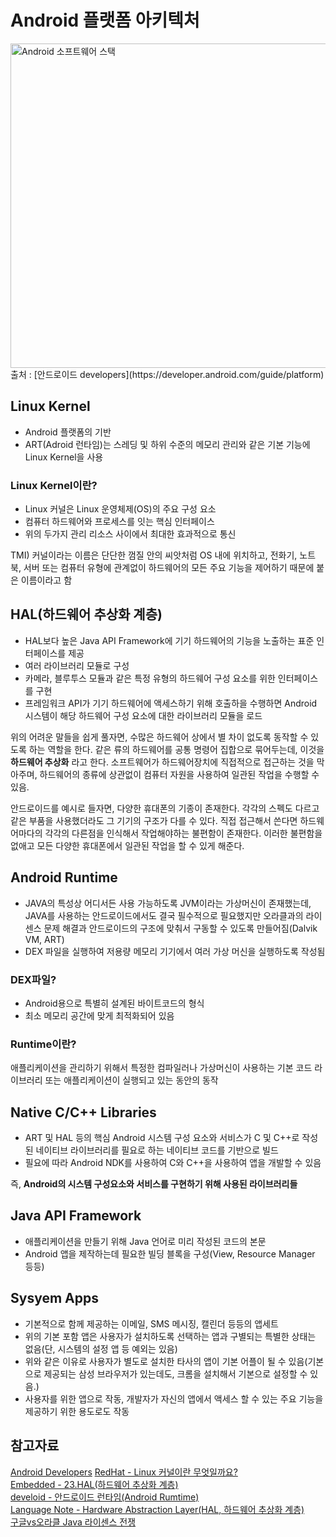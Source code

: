 # Android 플랫폼 아키텍처
<img src="https://developer.android.com/guide/platform/images/android-stack_2x.png" alt="Android 소프트웨어 스택" width="519">
출처 : [안드로이드 developers](https://developer.android.com/guide/platform)

## Linux Kernel
+ Android 플랫폼의 기반
+ ART(Adroid 런타임)는 스레딩 및 하위 수준의 메모리 관리와 같은 기본 기능에 Linux Kernel을 사용

### Linux Kernel이란?
+ Linux 커널은 Linux 운영체제(OS)의 주요 구성 요소
+ 컴퓨터 하드웨어와 프로세스를 잇는 핵심 인터페이스
+ 위의 두가지 관리 리소스 사이에서 최대한 효과적으로 통신

TMI) 커널이라는 이름은 단단한 껌질 안의 씨앗처럼 OS 내에 위치하고,
     전화기, 노트북, 서버 또는 컴퓨터 유형에 관계없이 하드웨어의 모든 주요 기능을 제어하기 때문에 붙은 이름이라고 함

## HAL(하드웨어 추상화 계층)
+ HAL보다 높은 Java API Framework에 기기 하드웨어의 기능을 노출하는 표준 인터페이스를 제공
+ 여러 라이브러리 모듈로 구성
+ 카메라, 블루투스 모듈과 같은 특정 유형의 하드웨어 구성 요소를 위한 인터페이스를 구현
+ 프레임워크 API가 기기 하드웨어에 액세스하기 위해 호출하을 수행하면 Android 시스템이 해당 하드웨어 구성 요소에 대한 라이브러리 모듈을 로드
   
위의 어려운 말들을 쉽게 풀자면, 수많은 하드웨어 상에서 별 차이 없도록 동작할 수 있도록 하는 역할을 한다.
같은 류의 하드웨어를 공통 명령어 집합으로 묶어두는데, 이것을 **하드웨어 추상화** 라고 한다.
소프트웨어가 하드웨어장치에 직접적으로 접근하는 것을 막아주며, 하드웨어의 종류에 상관없이 컴퓨터 자원을 사용하여 일관된 작업을 수행할 수 있음.

안드로이드를 예시로 들자면, 다양한 휴대폰의 기종이 존재한다. 각각의 스펙도 다르고 같은 부품을 사용했더라도 그 기기의 구조가 다를 수 있다. 직접 접근해서 쓴다면 하드웨어마다의 각각의 다른점을 인식해서 작업해야하는 불편함이 존재한다.
이러한 불편함을 없애고 모든 다양한 휴대폰에서 일관된 작업을 할 수 있게 해준다.

## Android Runtime
+ JAVA의 특성상 어디서든 사용 가능하도록 JVM이라는 가상머신이 존재했는데, JAVA를 사용하는 안드로이드에서도 결국 필수적으로 필요했지만 오라클과의 라이센스 문제 해결과 안드로이드의 구조에 맞춰서 구동할 수 있도록 만들어짐(Dalvik VM, ART)
+ DEX 파일을 실행하여 저용량 메모리 기기에서 여러 가상 머신을 실행하도록 작성됨

### DEX파일?
+ Android용으로 특별히 설계된 바이트코드의 형식
+ 최소 메모리 공간에 맞게 최적화되어 있음

### Runtime이란?
애플리케이션을 관리하기 위해서 특정한 컴파일러나 가상머신이 사용하는 기본 코드 라이브러리 또는 애플리케이션이 실행되고 있는 동안의 동작

## Native C/C++ Libraries
+ ART 및 HAL 등의 핵심 Android 시스템 구성 요소와 서비스가 C 및 C++로 작성된 네이티브 라이브러리를 필요로 하는 네이티브 코드를 기반으로 빌드
+ 필요에 따라 Android NDK를 사용하여 C와 C++을 사용하여 앱을 개발할 수 있음

즉, **Android의 시스템 구성요소와 서비스를 구현하기 위해 사용된 라이브러리들**

## Java API Framework
+  애플리케이션을 만들기 위해 Java 언어로 미리 작성된 코드의 본문
+  Android 앱을 제작하는데 필요한 빌딩 블록을 구성(View, Resource Manager 등등)

## Sysyem Apps
+ 기본적으로 함께 제공하는 이메일, SMS 메시징, 캘린더 등등의 앱세트
+ 위의 기본 포함 앱은 사용자가 설치하도록 선택하는 앱과 구별되는 특별한 상태는 없음(단, 시스템의 설정 앱 등 예외는 있음)
+ 위와 같은 이유로 사용자가 별도로 설치한 타사의 앱이 기본 어플이 될 수 있음(기본으로 제공되는 삼성 브라우저가 있는데도, 크롬을 설치해서 기본으로 설정할 수 있음.)
+ 사용자를 위한 앱으로 작동, 개발자가 자신의 앱에서 액세스 할 수 있는 주요 기능을 제공하기 위한 용도로도 작동


## 참고자료
[Android Developers](https://developer.android.com/guide/platform)
[RedHat - Linux 커널이란 무엇일까요?](https://www.redhat.com/ko/topics/linux/what-is-the-linux-kernel)   
[Embedded - 23.HAL(하드웨어 추상화 계층)](https://coder-in-war.tistory.com/entry/Embedded-23-HAL%ED%95%98%EB%93%9C%EC%9B%A8%EC%96%B4-%EC%B6%94%EC%83%81%ED%99%94-%EA%B3%84%EC%B8%B5)   
[develoid - 안드로이드 런타임(Android Rumtime)](https://develoid.github.io/android/android-runtime.html)   
[Language Note - Hardware Abstraction Layer(HAL, 하드웨어 추상화 계층)](https://angangmoddi.tistory.com/57)   
[구글vs오라클 Java 라이센스 전쟁](http://taewan.kim/post/android_java_war_8years/)


